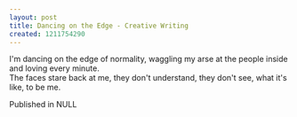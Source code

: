 ```yaml
---
layout: post
title: Dancing on the Edge - Creative Writing
created: 1211754290
---
```

I'm dancing on the edge of normality, waggling my arse at the people inside and loving every minute.<br>The faces stare back at me, they don't understand, they don't see, what it's like, to be me.<br>


Published in NULL
